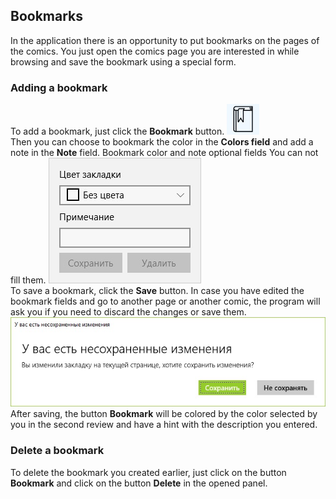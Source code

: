 ## Bookmarks

In the application there is an opportunity to put bookmarks on the pages of the comics. You just open the comics page you are interested in while browsing and save the bookmark using a special form.  

### Adding a bookmark

To add a bookmark, just click the **Bookmark** button.
![Bookmark Button](bookmarkbutton.jpg)  
Then you can choose to bookmark the color in the **Colors field** and add a note in the **Note** field. Bookmark color and note optional fields You can not fill them.
![Bookmark form](bookmarkform.jpg)  
To save a bookmark, click the **Save** button. In case you have edited the bookmark fields and go to another page or another comic, the program will ask you if you need to discard the changes or save them.  
![Bookmark form](bookmarkconfirm.jpg)  
After saving, the button **Bookmark** will be colored by the color selected by you in the second review and have a hint with the description you entered.  

### Delete a bookmark

To delete the bookmark you created earlier, just click on the button **Bookmark** and click on the button **Delete** in the opened panel.
